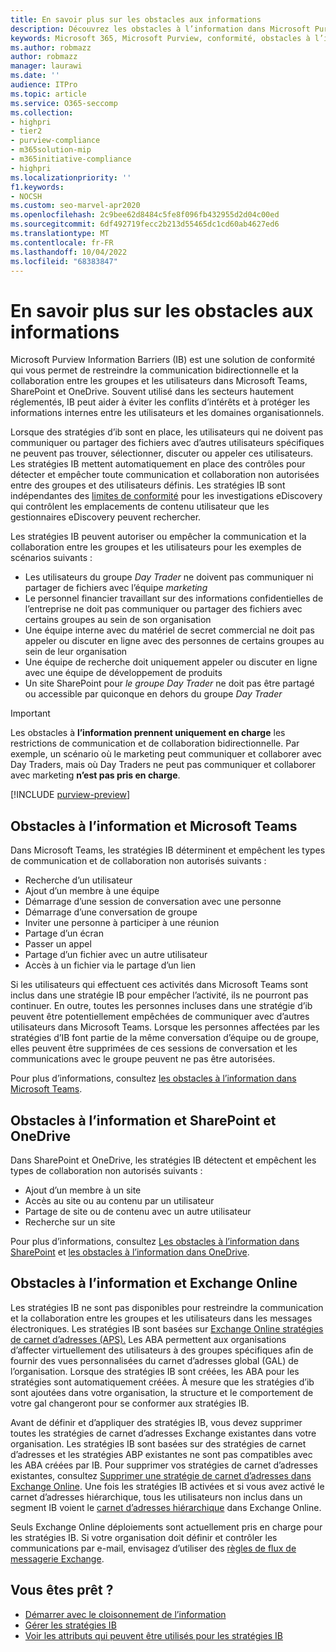 ```yaml
---
title: En savoir plus sur les obstacles aux informations
description: Découvrez les obstacles à l’information dans Microsoft Purview. Les obstacles à l’information peuvent aider à éviter les conflits d’intérêts et à protéger les informations internes entre les utilisateurs et les domaines organisationnels.
keywords: Microsoft 365, Microsoft Purview, conformité, obstacles à l’information
ms.author: robmazz
author: robmazz
manager: laurawi
ms.date: ''
audience: ITPro
ms.topic: article
ms.service: O365-seccomp
ms.collection:
- highpri
- tier2
- purview-compliance
- m365solution-mip
- m365initiative-compliance
- highpri
ms.localizationpriority: ''
f1.keywords:
- NOCSH
ms.custom: seo-marvel-apr2020
ms.openlocfilehash: 2c9bee62d8484c5fe8f096fb432955d2d04c00ed
ms.sourcegitcommit: 6df492719fecc2b213d55465dc1cd60ab4627ed6
ms.translationtype: MT
ms.contentlocale: fr-FR
ms.lasthandoff: 10/04/2022
ms.locfileid: "68383847"
---
```

# <a name="learn-about-information-barriers"></a>En savoir plus sur les obstacles aux informations

Microsoft Purview Information Barriers (IB) est une solution de conformité qui vous permet de restreindre la communication bidirectionnelle et la collaboration entre les groupes et les utilisateurs dans Microsoft Teams, SharePoint et OneDrive. Souvent utilisé dans les secteurs hautement réglementés, IB peut aider à éviter les conflits d’intérêts et à protéger les informations internes entre les utilisateurs et les domaines organisationnels.

Lorsque des stratégies d’ib sont en place, les utilisateurs qui ne doivent pas communiquer ou partager des fichiers avec d’autres utilisateurs spécifiques ne peuvent pas trouver, sélectionner, discuter ou appeler ces utilisateurs. Les stratégies IB mettent automatiquement en place des contrôles pour détecter et empêcher toute communication et collaboration non autorisées entre des groupes et des utilisateurs définis. Les stratégies IB sont indépendantes des [limites de conformité](/microsoft-365/compliance/set-up-compliance-boundaries) pour les investigations eDiscovery qui contrôlent les emplacements de contenu utilisateur que les gestionnaires eDiscovery peuvent rechercher.

Les stratégies IB peuvent autoriser ou empêcher la communication et la collaboration entre les groupes et les utilisateurs pour les exemples de scénarios suivants :

- Les utilisateurs du groupe *Day Trader* ne doivent pas communiquer ni partager de fichiers avec l’équipe *marketing*
- Le personnel financier travaillant sur des informations confidentielles de l’entreprise ne doit pas communiquer ou partager des fichiers avec certains groupes au sein de son organisation
- Une équipe interne avec du matériel de secret commercial ne doit pas appeler ou discuter en ligne avec des personnes de certains groupes au sein de leur organisation
- Une équipe de recherche doit uniquement appeler ou discuter en ligne avec une équipe de développement de produits
- Un site SharePoint pour *le groupe Day Trader* ne doit pas être partagé ou accessible par quiconque en dehors du groupe *Day Trader*

> [!IMPORTANT]
> Les obstacles à **l’information prennent uniquement en charge** les restrictions de communication et de collaboration bidirectionnelle. Par exemple, un scénario où le marketing peut communiquer et collaborer avec Day Traders, mais où Day Traders ne peut pas communiquer et collaborer avec marketing **n’est pas pris en charge**.

[!INCLUDE [purview-preview](../includes/purview-preview.md)]

## <a name="information-barriers-and-microsoft-teams"></a>Obstacles à l’information et Microsoft Teams

Dans Microsoft Teams, les stratégies IB déterminent et empêchent les types de communication et de collaboration non autorisés suivants :

- Recherche d’un utilisateur
- Ajout d’un membre à une équipe
- Démarrage d’une session de conversation avec une personne
- Démarrage d’une conversation de groupe
- Inviter une personne à participer à une réunion
- Partage d’un écran
- Passer un appel
- Partage d’un fichier avec un autre utilisateur
- Accès à un fichier via le partage d’un lien

Si les utilisateurs qui effectuent ces activités dans Microsoft Teams sont inclus dans une stratégie IB pour empêcher l’activité, ils ne pourront pas continuer. En outre, toutes les personnes incluses dans une stratégie d’ib peuvent être potentiellement empêchées de communiquer avec d’autres utilisateurs dans Microsoft Teams. Lorsque les personnes affectées par les stratégies d’IB font partie de la même conversation d’équipe ou de groupe, elles peuvent être supprimées de ces sessions de conversation et les communications avec le groupe peuvent ne pas être autorisées.

Pour plus d’informations, consultez [les obstacles à l’information dans Microsoft Teams](/MicrosoftTeams/information-barriers-in-teams).

## <a name="information-barriers-and-sharepoint-and-onedrive"></a>Obstacles à l’information et SharePoint et OneDrive

Dans SharePoint et OneDrive, les stratégies IB détectent et empêchent les types de collaboration non autorisés suivants :

- Ajout d’un membre à un site
- Accès au site ou au contenu par un utilisateur
- Partage de site ou de contenu avec un autre utilisateur
- Recherche sur un site

Pour plus d’informations, consultez [Les obstacles à l’information dans SharePoint](/sharepoint/information-barriers) et [les obstacles à l’information dans OneDrive](/onedrive/information-barriers).

## <a name="information-barriers-and-exchange-online"></a>Obstacles à l’information et Exchange Online

Les stratégies IB ne sont pas disponibles pour restreindre la communication et la collaboration entre les groupes et les utilisateurs dans les messages électroniques. Les stratégies IB sont basées sur [Exchange Online stratégies de carnet d’adresses (APS).](/exchange/address-books/address-book-policies/address-book-policies) Les ABA permettent aux organisations d’affecter virtuellement des utilisateurs à des groupes spécifiques afin de fournir des vues personnalisées du carnet d’adresses global (GAL) de l’organisation. Lorsque des stratégies IB sont créées, les ABA pour les stratégies sont automatiquement créées. À mesure que les stratégies d’ib sont ajoutées dans votre organisation, la structure et le comportement de votre gal changeront pour se conformer aux stratégies IB.

Avant de définir et d’appliquer des stratégies IB, vous devez supprimer toutes les stratégies de carnet d’adresses Exchange existantes dans votre organisation. Les stratégies IB sont basées sur des stratégies de carnet d’adresses et les stratégies ABP existantes ne sont pas compatibles avec les ABA créées par IB. Pour supprimer vos stratégies de carnet d’adresses existantes, consultez [Supprimer une stratégie de carnet d’adresses dans Exchange Online](/exchange/address-books/address-book-policies/remove-an-address-book-policy). Une fois les stratégies IB activées et si vous avez activé le carnet d’adresses hiérarchique, tous les utilisateurs non inclus dans un segment IB voient le [carnet d’adresses hiérarchique](/exchange/address-books/hierarchical-address-books/hierarchical-address-books) dans Exchange Online.

Seuls Exchange Online déploiements sont actuellement pris en charge pour les stratégies IB. Si votre organisation doit définir et contrôler les communications par e-mail, envisagez d’utiliser des [règles de flux de messagerie Exchange](/exchange/security-and-compliance/mail-flow-rules/mail-flow-rules).

## <a name="ready-to-get-started"></a>Vous êtes prêt ?

- [Démarrer avec le cloisonnement de l’information](information-barriers-policies.md)
- [Gérer les stratégies IB](information-barriers-edit-segments-policies.md)
- [Voir les attributs qui peuvent être utilisés pour les stratégies IB](information-barriers-attributes.md)
